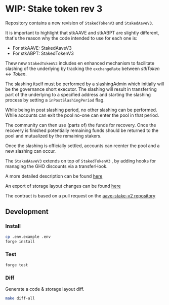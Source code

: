 # WIP: Stake token rev 3

Repository contains a new revision of `StakedTokenV3` and `StakedAaveV3`.

It is important to highlight that stkAAVE and stkABPT are slightly different, that's the reason why the code intended to use for each one is:

- For stkAAVE: StakedAaveV3
- For stkABPT: StakedTokenV3

Thew new `StakedTokenV3` includes en enhanced mechanism to facilitate slashing of the underlying by tracking the `exchangeRate` between $stkToken \leftrightarrow Token$.

The slashing itself must be performed by a slashingAdmin which initially will be the governance short executor. The slashing will result in transferring part of the underlying to a specified address and starting the slashing process by setting a `inPostSlashingPeriod` flag.

While being in post slashing period, no other slashing can be performed. While accounts can exit the pool no-one can enter the pool in that period.

The community can then use (parts of) the funds for recovery. Once the recovery is finished potentially remaining funds should be returned to the pool and mutualized by the remaining stakers.

Once the slashing is officially settled, accounts can reenter the pool and a new slashing can occur.

The `StakedAaveV3` extends on top of `StakedTokenV3` , by adding hooks for managing the GHO discounts via a transferHook.

A more detailed description can be found [here](./properties.md)

An export of storage layout changes can be found [here](./storage.md)

The contract is based on a pull request on the [aave-stake-v2 repository](https://github.com/aave/aave-stake-v2/pull/2)

## Development

### Install

```sh
cp .env.example .env
forge install
```

### Test

```sh
forge test
```

### Diff

Generate a code & storage layout diff.

```sh
make diff-all
```
